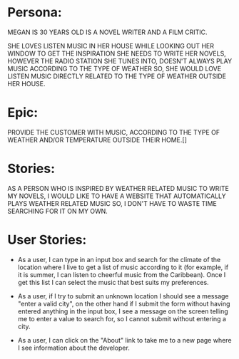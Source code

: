 # Persona:

MEGAN IS 30 YEARS OLD IS A NOVEL WRITER AND A FILM CRITIC.

SHE LOVES LISTEN MUSIC IN HER HOUSE WHILE LOOKING OUT HER WINDOW TO GET THE INSPIRATION SHE NEEDS TO WRITE HER NOVELS, HOWEVER THE RADIO STATION SHE TUNES INTO, DOESN'T ALWAYS PLAY MUSIC ACCORDING TO THE TYPE OF WEATHER SO, SHE WOULD LOVE LISTEN MUSIC DIRECTLY RELATED TO THE TYPE OF WEATHER OUTSIDE HER HOUSE. 

# Epic:

PROVIDE THE CUSTOMER WITH MUSIC, ACCORDING TO THE TYPE OF WEATHER AND/OR TEMPERATURE OUTSIDE THEIR HOME.[]


# Stories: 

AS A PERSON WHO IS INSPIRED BY WEATHER RELATED MUSIC TO WRITE MY NOVELS, I WOULD LIKE TO HAVE A WEBSITE THAT AUTOMATICALLY PLAYS WEATHER RELATED MUSIC SO, I DON'T HAVE TO WASTE TIME SEARCHING FOR IT ON MY OWN.


 # User Stories:

- As a user, I can type in an input box and search for the climate of the location where I live to get a list of music according to it (for example, if it is summer, I can listen to cheerful music from the Caribbean). Once I get this list I can select the music that best suits my preferences. 

- As a user, if I try to submit an unknown location I should see a message "enter a valid city", on the other hand if I submit the form without having entered anything in the input box, I see a message on the screen telling me to enter a value to search for, so I cannot submit without entering a city.

- As a user, I can click on the "About" link to take me to a new page where I see information about the developer.
